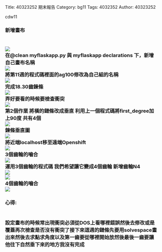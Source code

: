 Title: 40323252 期末報告
Category: bg11
Tags: 4032352
Author: 40323252

cdw11
<!-- PELICAN_END_SUMMARY -->

<h3>新增畫布<h3>
<br>
<img src="http://i.imgur.com/yANbEh8.png">
<br>
在@clean myflaskapp.py 與 myflaskapp declarations 下，新增自己畫布名稱
<br>
<img src="http://i.imgur.com/anMmHtq.png">
<br>
將第11週的程式碼裡面的ag100修改為自己組的名稱
<br>
<img src="http://i.imgur.com/iJ8S2Jb.png">
<br>
完成18.30齒鍊條
<br>
<img src="http://i.imgur.com/JPhD52e.png">
<br>
弄好要看的時候要檢查衝突
<br>
<img src="http://i.imgur.com/WmDa70v.png">
<br>
第2個作業 將橫的鏈條改成垂直 利用上一個程式碼將first_degree加上90度 共有4個
<br>
<img src="http://i.imgur.com/JLJQiX9.png">
<br>
鍊條垂直圖
<br>
<img src="http://i.imgur.com/DPBDeKr.png">
<br>
將近端localhost移至遠端Openshift 
<br>
<img src="http://i.imgur.com/DPBDeKr.png">
<br>
3個齒輪的嚙合
<br>
<img src="http://i.imgur.com/bSPsrfC.png?1">
<br>
運用3個齒輪的程式碼 我們希望讓它變成4個齒輪 新增齒輪N4 
<br>
<img src="http://i.imgur.com/GGFn0Xs.png">
<br>
<img src="http://i.imgur.com/hTFiQha.png">
<br>
4個齒輪的嚙合
<br>
<img src="http://i.imgur.com/PlZVugK.png">
<br>
<h3>心得:<h3>
<br>
設定畫布的時候常出現衝突必須從DOS上看哪裡錯誤然後去修改或是覆蓋再次檢查是否沒有衝突了接下來這週的鏈條先要用solvespace畫出來然後去求點求角度以及第一齒要從哪裡開始放然後最後一齒要讓他往下自然垂下來的地方我沒有完成


